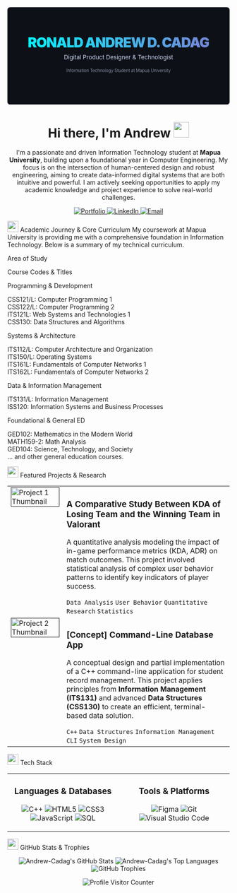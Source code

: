 <div align="center">

<!-- Custom SVG Banner -->

<svg fill="none" viewBox="0 0 800 350" width="800" height="350" xmlns="http://www.w3.org/2000/svg">
<foreignObject width="100%" height="100%">
<div xmlns="http://www.w3.org/1999/xhtml">
<style>
@keyframes gradient-animation {
0% { background-position: 0% 50%; }
50% { background-position: 100% 50%; }
100% { background-position: 0% 50%; }
}
.container {
font-family: 'Inter', -apple-system, BlinkMacSystemFont, 'Segoe UI', 'Roboto', 'Oxygen', 'Ubuntu', 'Cantarell', 'Fira Sans', 'Droid Sans', 'Helvetica Neue', sans-serif;
display: flex;
flex-direction: column;
align-items: center;
justify-content: center;
text-align: center;
height: 350px;
width: 800px;
background: #0D1117;
color: #FFFFFF;
border-radius: 10px;
}
.name {
font-size: 3.5em;
font-weight: 900;
letter-spacing: -2px;
background: linear-gradient(90deg, #00F6FF, #7289DA, #00F6FF);
background-size: 200% 200%;
-webkit-background-clip: text;
background-clip: text;
-webkit-text-fill-color: transparent;
animation: gradient-animation 4s ease infinite;
margin: 0;
}
.title {
font-size: 1.5em;
font-weight: 400;
margin-top: 10px;
color: #CDD6F4;
}
.subtitle {
font-size: 1.1em;
font-weight: 300;
margin-top: 5px;
color: #A6ADC8;
}
</style>
<div class="container">
<h1 class="name">RONALD ANDREW D. CADAG</h1>
<p class="title">Digital Product Designer & Technologist</p>
<p class="subtitle">Information Technology Student at Mapua University</p>
</div>
</div>
</foreignObject>
</svg>

<h1>Hi there, I'm Andrew <img src="https://media.giphy.com/media/hvRJCLFzcasrR4ia7z/giphy.gif" width="35"></h1>

<p>
I'm a passionate and driven Information Technology student at <strong>Mapua University</strong>, building upon a foundational year in Computer Engineering. My focus is on the intersection of human-centered design and robust engineering, aiming to create data-informed digital systems that are both intuitive and powerful. I am actively seeking opportunities to apply my academic knowledge and project experience to solve real-world challenges.
</p>

<div>
<a href="https://www.google.com/search?q=https://your-portfolio-url.com" target="_blank">
<img src="https://img.shields.io/badge/Portfolio-0D1117?style=for-the-badge&logo=framer&logoColor=white" alt="Portfolio"/>
</a>
<a href="https://www.google.com/search?q=https://linkedin.com/in/your-linkedin-profile" target="_blank">
<img src="https://img.shields.io/badge/LinkedIn-0A66C2?style=for-the-badge&logo=linkedin&logoColor=white" alt="LinkedIn"/>
</a>
<a href="mailto:andrewcadag2004@gmail.com">
<img src="https://img.shields.io/badge/Email_Me-0D1117?style=for-the-badge&logo=gmail&logoColor=white" alt="Email"/>
</a>
</div>

</div>

<img src="https://www.google.com/search?q=https://em-content.zobj.net/source/microsoft-teams/363/graduation-cap_1f393.png" width=25/> Academic Journey & Core Curriculum
My coursework at Mapua University is providing me with a comprehensive foundation in Information Technology. Below is a summary of my technical curriculum.

Area of Study

Course Codes & Titles

Programming & Development

CSS121/L: Computer Programming 1<br>CSS122/L: Computer Programming 2<br>ITS121L: Web Systems and Technologies 1<br>CSS130: Data Structures and Algorithms

Systems & Architecture

ITS112/L: Computer Architecture and Organization<br>ITS150/L: Operating Systems<br>ITS161L: Fundamentals of Computer Networks 1<br>ITS162L: Fundamentals of Computer Networks 2

Data & Information Management

ITS131/L: Information Management<br>ISS120: Information Systems and Business Processes

Foundational & General ED

GED102: Mathematics in the Modern World<br>MATH159-2: Math Analysis<br>GED104: Science, Technology, and Society<br>... and other general education courses.

<img src="https://em-content.zobj.net/source/microsoft-teams/363/briefcase_1f4bc.png" width=25/> Featured Projects & Research
<table>
<tr>
<td width="25%" valign="top">
<a href="" target="_blank">
<img src="https://placehold.co/400x400/0D1117/00F6FF?text=PROJECT_01" width="100%" alt="Project 1 Thumbnail"/>
</a>
</td>
<td width="75%" valign="top">
<h3>A Comparative Study Between KDA of Losing Team and the Winning Team in Valorant</h3>
<p>
A quantitative analysis modeling the impact of in-game performance metrics (KDA, ADR) on match outcomes. This project involved statistical analysis of complex user behavior patterns to identify key indicators of player success.
</p>
<code>Data Analysis</code> <code>User Behavior</code> <code>Quantitative Research</code> <code>Statistics</code>
</td>
</tr>
<tr>
<td width="25%" valign="top">
<a href="" target="_blank">
<img src="https://placehold.co/400x400/0D1117/00F6FF?text=PROJECT_02" width="100%" alt="Project 2 Thumbnail"/>
</a>
</td>
<td width="75%" valign="top">
<h3>[Concept] Command-Line Database App</h3>
<p>
A conceptual design and partial implementation of a C++ command-line application for student record management. This project applies principles from <b>Information Management (ITS131)</b> and advanced <b>Data Structures (CSS130)</b> to create an efficient, terminal-based data solution.
</p>
<code>C++</code> <code>Data Structures</code> <code>Information Management</code> <code>CLI</code> <code>System Design</code>
</td>
</tr>
</table>

<img src="https://em-content.zobj.net/source/microsoft-teams/363/hammer-and-wrench_1f6e0-fe0f.png" width=25/> Tech Stack
<table width="100%">
<tr>
<td width="50%" valign="top">
<h3 align="center">Languages & Databases</h3>
<p align="center">
<img src="https://img.shields.io/badge/C++-00599C?style=for-the-badge&logo=c%2B%2B&logoColor=white" alt="C++"/>
<img src="https://img.shields.io/badge/HTML5-E34F26?style=for-the-badge&logo=html5&logoColor=white" alt="HTML5"/>
<img src="https://img.shields.io/badge/CSS3-1572B6?style=for-the-badge&logo=css3&logoColor=white" alt="CSS3"/>
<br/>
<img src="https://img.shields.io/badge/JavaScript-F7DF1E?style=for-the-badge&logo=javascript&logoColor=black" alt="JavaScript"/>
<img src="https://img.shields.io/badge/SQL-4479A1?style=for-the-badge&logo=mysql&logoColor=white" alt="SQL"/>
</p>
</td>
<td width="50%" valign="top">
<h3 align="center">Tools & Platforms</h3>
<p align="center">
<img src="https://img.shields.io/badge/Figma-F24E1E?style=for-the-badge&logo=figma&logoColor=white" alt="Figma"/>
<img src="https://img.shields.io/badge/Git-F05032?style=for-the-badge&logo=git&logoColor=white" alt="Git"/>
<img src="https://img.shields.io/badge/VS_Code-007ACC?style=for-the-badge&logo=visual-studio-code&logoColor=white" alt="Visual Studio Code"/>
</p>
</td>
</tr>
</table>

<img src="https://em-content.zobj.net/source/microsoft-teams/363/bar-chart_1f4ca.png" width=25/> GitHub Stats & Trophies
<p align="center">
<img src="https://github-readme-stats.vercel.app/api?username=Andrew-Cadag&show_icons=true&theme=dracula&hide_border=true&count_private=true&bg_color=0D1117" alt="Andrew-Cadag's GitHub Stats" />
<img src="https://github-readme-stats.vercel.app/api/top-langs/?username=Andrew-Cadag&layout=compact&theme=dracula&hide_border=true&bg_color=0D1117" alt="Andrew-Cadag's Top Languages" />
<br/>
<img src="https://github-profile-trophy.vercel.app/?username=andrew-cadag&theme=dracula&no-frame=true&no-bg=true&margin-w=4" alt="GitHub Trophies" />
</p>

<p align="center">
<img src="https://komarev.com/ghpvc/?username=Andrew-Cadag&color=00F6FF&style=for-the-badge" alt="Profile Visitor Counter"/>
</p>
